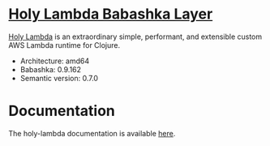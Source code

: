 # [Holy Lambda Babashka Layer](https://github.com/FieryCod/holy-lambda/tree/master/modules/holy-lambda-babashka-layer)
[Holy Lambda](https://github.com/FieryCod/holy-lambda) is an extraordinary simple, performant, and extensible custom AWS Lambda runtime for Clojure.

- Architecture: amd64
- Babashka: 0.9.162
- Semantic version: 0.7.0

# Documentation
The holy-lambda documentation is available [here](https://fierycod.github.io/holy-lambda).

